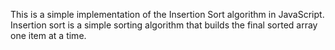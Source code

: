 This is a simple implementation of the Insertion Sort algorithm in JavaScript. Insertion sort is a simple sorting algorithm that builds the final sorted array one item at a time.
